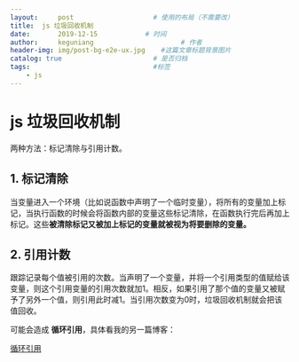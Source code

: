 ```yaml
---
layout:     post                    # 使用的布局（不需要改）
title:  js 垃圾回收机制
date:       2019-12-15            # 时间
author:     keguniang                      # 作者
header-img: img/post-bg-e2e-ux.jpg    #这篇文章标题背景图片
catalog: true                       # 是否归档
tags:                               #标签
    - js
---
```

# js 垃圾回收机制

两种方法：标记清除与引用计数。

## 1. 标记清除

当变量进入一个环境（比如说函数中声明了一个临时变量），将所有的变量加上标记，当执行函数的时候会将函数内部的变量这些标记清除，在函数执行完后再加上标记。这些**被清除标记又被加上标记的变量就被视为将要删除的变量。**

## 2. 引用计数

跟踪记录每个值被引用的次数。当声明了一个变量，并将一个引用类型的值赋给该变量，则这个引用变量的引用次数就加1。相反，如果引用了那个值的变量又被赋予了另外一个值，则引用此时减1。当引用次数变为0时，垃圾回收机制就会把该值回收。

可能会造成  **循环引用**，具体看我的另一篇博客：

[循环引用](https://keguniang.github.io/2019/04/03/循环引用/)
